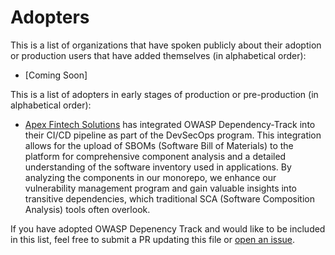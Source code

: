 # Adopters

<!-- Hello! If you are using OWASP Dependency Trtack and contributing to this file, thank you! -->
<!-- Please keep lines shorter than 80 characters (or so.) Links can go long. -->

This is a list of organizations that have spoken publicly about their adoption or
production users that have added themselves (in alphabetical order):

* [Coming Soon]



This is a list of adopters in early stages of production or
pre-production (in alphabetical order):

* [Apex Fintech Solutions](https://apexfintechsolutions.com/) has integrated OWASP Dependency-Track into their CI/CD pipeline as part of the DevSecOps program. This integration allows for the upload of SBOMs (Software Bill of Materials) to the platform for comprehensive component analysis and a detailed understanding of the software inventory used in applications. By analyzing the components in our monorepo, we enhance our vulnerability management program and gain valuable insights into transitive dependencies, which traditional SCA (Software Composition Analysis) tools often overlook.


If you have adopted OWASP Depenency Track and would like to be included in this list,
feel free to submit a PR updating this file or
[open an issue](https://github.com/).
